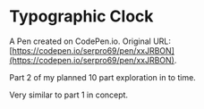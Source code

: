 # Typographic Clock

A Pen created on CodePen.io. Original URL: [https://codepen.io/serpro69/pen/xxJRBON](https://codepen.io/serpro69/pen/xxJRBON).

Part 2 of my planned 10 part exploration in to time.

Very similar to part 1 in concept.